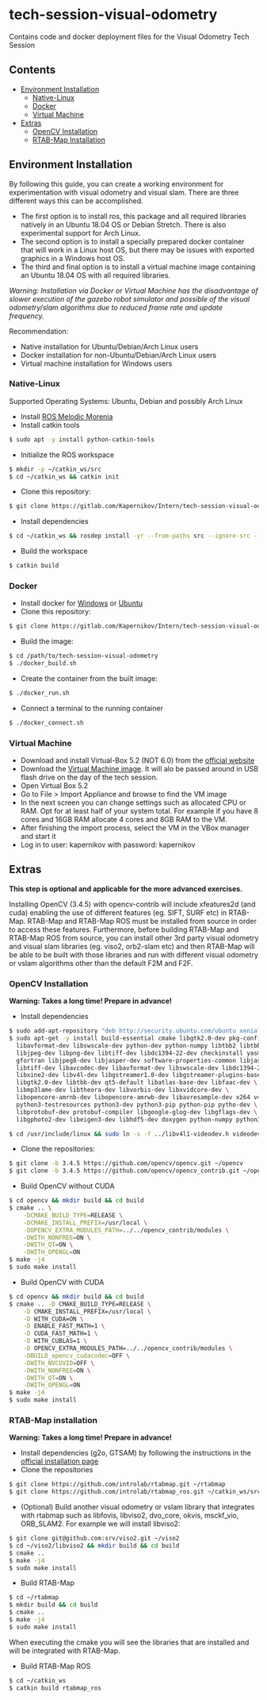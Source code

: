 # tech-session-visual-odometry

Contains code and docker deployment files for the Visual Odometry Tech Session

## Contents
- [Environment Installation](#environment-installation)
  - [Native-Linux](#native-Linux)
  - [Docker](#docker)
  - [Virtual Machine](#virtual-machine)
- [Extras](#extras)
  - [OpenCV Installation](#opencv-installation)
  - [RTAB-Map Installation](#rtab-map-installation)


## Environment Installation
By following this guide, you can create a working environment for experimentation
with visual odometry and visual slam. There are three different ways this can
be accomplished.
- The first option is to install ros, this package and all required libraries
natively in an Ubuntu 18.04 OS or Debian Stretch. There is also experimental
support for Arch Linux.
- The second option is to install a specially prepared docker container that
will work in a Linux host OS, but there may be issues with exported graphics in
a Windows host OS.
- The third and final option is to install a virtual machine image containing an
Ubuntu 18.04 OS with all required libraries.

*Warning: Installation via Docker or Virtual Machine has the disadvantage of slower
execution of the gazebo robot simulator and possible of the visual odometry/slam
algorithms due to reduced frame rate and update frequency.*

Recommendation:
- Native installation for Ubuntu/Debian/Arch Linux users
- Docker installation for non-Ubuntu/Debian/Arch Linux users
- Virtual machine installation for Windows users

### Native-Linux
Supported Operating Systems: Ubuntu, Debian and possibly Arch Linux
- Install [ROS Melodic Morenia](http://wiki.ros.org/melodic/Installation)
- Install catkin tools
```bash
$ sudo apt -y install python-catkin-tools
```
- Initialize the ROS workspace
```bash
$ mkdir -p ~/catkin_ws/src
$ cd ~/catkin_ws && catkin init
```
- Clone this repository:
```bash
$ git clone https://gitlab.com/Kapernikov/Intern/tech-session-visual-odometry.git ~/catkin_ws/src/tech-session-visual-odometry.git
```
- Install dependencies
```bash
$ cd ~/catkin_ws && rosdep install -yr --from-paths src --ignore-src --rosdistro melodic
```
- Build the workspace
```bash
$ catkin build
```

### Docker
- Install docker for [Windows](https://docs.docker.com/docker-for-windows/install/) or [Ubuntu](https://docs.docker.com/install/linux/docker-ce/ubuntu/)
- Clone this repository:
```bash
$ git clone https://gitlab.com/Kapernikov/Intern/tech-session-visual-odometry.git
```
- Build the image:
```bash
$ cd /path/to/tech-session-visual-odometry
$ ./docker_build.sh
```
- Create the container from the built image:
```bash
$ ./docker_run.sh
```
- Connect a terminal to the running container
```bash
$ ./docker_connect.sh
```

### Virtual Machine
- Download and install Virtual-Box 5.2 (NOT 6.0) from the [official website](www.virtualbox.org/wiki/Download_Old_Builds_5_2)
- Download the [Virtual Machine image](https://drive.google.com/file/d/1qs0CiKUQjco2b_ETcRCl7dWXmvT38N1K/view?usp=sharing).
It will alo be passed around in USB flash drive on the day of the tech session.
- Open Virtual Box 5.2
- Go to File > Import Appliance and browse to find the VM image
- In the next screen you can change settings such as allocated CPU or RAM.
Opt for at least half of your system total. For example if you have 8 cores and
16GB RAM allocate 4 cores and 8GB RAM to the VM.
- After finishing the import process, select the VM in the VBox manager and
start it
- Log in to user: kapernikov with password: kapernikov

## Extras
**This step is optional and applicable for the more advanced exercises.**

Installing OpenCV (3.4.5) with opencv-contrib will include xfeatures2d (and
cuda) enabling the use of different features (eg. SIFT, SURF etc) in RTAB-Map.
RTAB-Map and RTAB-Map ROS must be installed from source in order to access these
features. Furthermore, before building RTAB-Map and RTAB-Map ROS from source,
you can install other 3rd party visual odometry and visual slam libraries
(eg. viso2, orb2-slam etc) and then RTAB-Map will be able to be built with those
libraries and run with different visual odometry or vslam algorithms other than
the default F2M and F2F.

### OpenCV Installation
**Warning: Takes a long time! Prepare in advance!**

- Install dependencies
```bash
$ sudo add-apt-repository "deb http://security.ubuntu.com/ubuntu xenial-security main"
$ sudo apt-get -y install build-essential cmake libgtk2.0-dev pkg-config libavcodec-dev \
  libavformat-dev libswscale-dev python-dev python-numpy libtbb2 libtbb-dev \
  libjpeg-dev libpng-dev libtiff-dev libdc1394-22-dev checkinstall yasm \
  gfortran libjpeg8-dev libjasper-dev software-properties-common libjasper1 \
  libtiff-dev libavcodec-dev libavformat-dev libswscale-dev libdc1394-22-dev \
  libxine2-dev libv4l-dev libgstreamer1.0-dev libgstreamer-plugins-base1.0-dev \
  libgtk2.0-dev libtbb-dev qt5-default libatlas-base-dev libfaac-dev \
  libmp3lame-dev libtheora-dev libvorbis-dev libxvidcore-dev \
  libopencore-amrnb-dev libopencore-amrwb-dev libavresample-dev x264 v4l-utils \
  python3-testresources python3-dev python3-pip python-pip pytho-dev \
  libprotobuf-dev protobuf-compiler libgoogle-glog-dev libgflags-dev \
  libgphoto2-dev libeigen3-dev libhdf5-dev doxygen python-numpy python3-numpy

$ cd /usr/include/linux && sudo ln -s -f ../libv4l1-videodev.h videodev.h && cd -
```
- Clone the repositories:
```bash
$ git clone -b 3.4.5 https://github.com/opencv/opencv.git ~/opencv
$ git clone -b 3.4.5 https://github.com/opencv/opencv_contrib.git ~/opencv_contrib
```

- Build OpenCV without CUDA
```bash
$ cd opencv && mkdir build && cd build
$ cmake .. \
    -DCMAKE_BUILD_TYPE=RELEASE \
    -DCMAKE_INSTALL_PREFIX=/usr/local \
    -DOPENCV_EXTRA_MODULES_PATH=../../opencv_contrib/modules \
    -DWITH_NONFREE=ON \
    -DWITH_QT=ON \
    -DWITH_OPENGL=ON
$ make -j4
$ sudo make install
```

- Build OpenCV with CUDA
```bash
$ cd opencv && mkdir build && cd build
$ cmake .. -D CMAKE_BUILD_TYPE=RELEASE \
    -D CMAKE_INSTALL_PREFIX=/usr/local \
    -D WITH_CUDA=ON \
    -D ENABLE_FAST_MATH=1 \
    -D CUDA_FAST_MATH=1 \
    -D WITH_CUBLAS=1 \
    -D OPENCV_EXTRA_MODULES_PATH=../../opencv_contrib/modules \
    -DBUILD_opencv_cudacodec=OFF \
    -DWITH_NVCUVID=OFF \
    -DWITH_NONFREE=ON \
    -DWITH_QT=ON \
    -DWITH_OPENGL=ON
$ make -j4
$ sudo make install
```

### RTAB-Map installation
**Warning: Takes a long time! Prepare in advance!**

- Install dependencies (g2o, GTSAM) by following the instructions in the [official installation page](https://github.com/introlab/rtabmap/wiki/Installation)
- Clone the repositories
```bash
$ git clone https://github.com/introlab/rtabmap.git ~/rtabmap
$ git clone https://github.com/introlab/rtabmap_ros.git ~/catkin_ws/src/rtabmap_ros
```
- (Optional) Build another visual odometry or vslam library that integrates with rtabmap such as
libfovis, libviso2, dvo_core, okvis, msckf_vio, ORB_SLAM2. For example we will install libviso2:
```bash
$ git clone git@github.com:srv/viso2.git ~/viso2
$ cd ~/viso2/libviso2 && mkdir build && cd build
$ cmake ..
$ make -j4
$ sudo make install
```
- Build RTAB-Map
```bash
$ cd ~/rtabmap
$ mkdir build && cd build
$ cmake ..
$ make -j4
$ sudo make install
```
When executing the cmake you will see the libraries that are installed and will be integrated with
RTAB-Map.

- Build RTAB-Map ROS
```bash
$ cd ~/catkin_ws
$ catkin build rtabmap_ros
```
